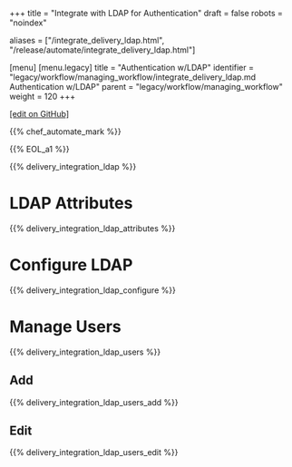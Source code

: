 +++
title = "Integrate with LDAP for Authentication"
draft = false
robots = "noindex"


aliases = ["/integrate_delivery_ldap.html", "/release/automate/integrate_delivery_ldap.html"]

[menu]
  [menu.legacy]
    title = "Authentication w/LDAP"
    identifier = "legacy/workflow/managing_workflow/integrate_delivery_ldap.md Authentication w/LDAP"
    parent = "legacy/workflow/managing_workflow"
    weight = 120
+++

[\[edit on GitHub\]](https://github.com/chef/chef-web-docs/blob/master/content/integrate_delivery_ldap.md)



{{% chef_automate_mark %}}

{{% EOL_a1 %}}

{{% delivery_integration_ldap %}}

LDAP Attributes
===============

{{% delivery_integration_ldap_attributes %}}

Configure LDAP
==============

{{% delivery_integration_ldap_configure %}}

Manage Users
============

{{% delivery_integration_ldap_users %}}

Add
---

{{% delivery_integration_ldap_users_add %}}

Edit
----

{{% delivery_integration_ldap_users_edit %}}
